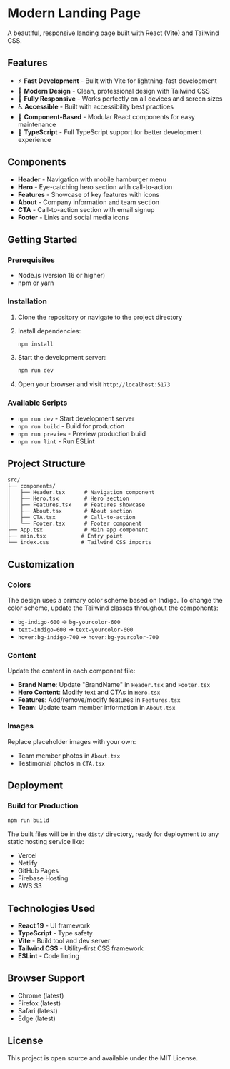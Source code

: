 # Modern Landing Page

A beautiful, responsive landing page built with React (Vite) and Tailwind CSS.

## Features

- ⚡ **Fast Development** - Built with Vite for lightning-fast development
- 🎨 **Modern Design** - Clean, professional design with Tailwind CSS
- 📱 **Fully Responsive** - Works perfectly on all devices and screen sizes
- ♿ **Accessible** - Built with accessibility best practices
- 🧩 **Component-Based** - Modular React components for easy maintenance
- 🎯 **TypeScript** - Full TypeScript support for better development experience

## Components

- **Header** - Navigation with mobile hamburger menu
- **Hero** - Eye-catching hero section with call-to-action
- **Features** - Showcase of key features with icons
- **About** - Company information and team section
- **CTA** - Call-to-action section with email signup
- **Footer** - Links and social media icons

## Getting Started

### Prerequisites

- Node.js (version 16 or higher)
- npm or yarn

### Installation

1. Clone the repository or navigate to the project directory
2. Install dependencies:
   ```bash
   npm install
   ```

3. Start the development server:
   ```bash
   npm run dev
   ```

4. Open your browser and visit `http://localhost:5173`

### Available Scripts

- `npm run dev` - Start development server
- `npm run build` - Build for production
- `npm run preview` - Preview production build
- `npm run lint` - Run ESLint

## Project Structure

```
src/
├── components/
│   ├── Header.tsx      # Navigation component
│   ├── Hero.tsx        # Hero section
│   ├── Features.tsx    # Features showcase
│   ├── About.tsx       # About section
│   ├── CTA.tsx         # Call-to-action
│   └── Footer.tsx      # Footer component
├── App.tsx             # Main app component
├── main.tsx           # Entry point
└── index.css          # Tailwind CSS imports
```

## Customization

### Colors
The design uses a primary color scheme based on Indigo. To change the color scheme, update the Tailwind classes throughout the components:

- `bg-indigo-600` → `bg-yourcolor-600`
- `text-indigo-600` → `text-yourcolor-600`
- `hover:bg-indigo-700` → `hover:bg-yourcolor-700`

### Content
Update the content in each component file:

- **Brand Name**: Update "BrandName" in `Header.tsx` and `Footer.tsx`
- **Hero Content**: Modify text and CTAs in `Hero.tsx`
- **Features**: Add/remove/modify features in `Features.tsx`
- **Team**: Update team member information in `About.tsx`

### Images
Replace placeholder images with your own:
- Team member photos in `About.tsx`
- Testimonial photos in `CTA.tsx`

## Deployment

### Build for Production

```bash
npm run build
```

The built files will be in the `dist/` directory, ready for deployment to any static hosting service like:

- Vercel
- Netlify
- GitHub Pages
- Firebase Hosting
- AWS S3

## Technologies Used

- **React 19** - UI framework
- **TypeScript** - Type safety
- **Vite** - Build tool and dev server
- **Tailwind CSS** - Utility-first CSS framework
- **ESLint** - Code linting

## Browser Support

- Chrome (latest)
- Firefox (latest)
- Safari (latest)
- Edge (latest)

## License

This project is open source and available under the MIT License.